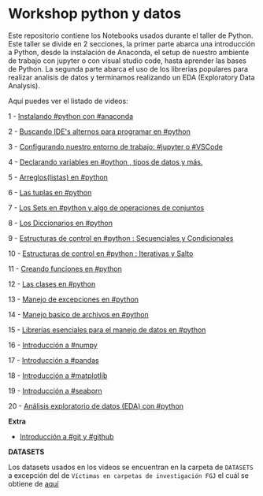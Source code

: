 # Workshop python y datos

Este repositorio contiene los Notebooks usados durante el taller de Python. Este taller se divide en 2 secciones, la primer parte abarca una introducción a Python, desde la instalación de Anaconda, el setup de nuestro ambiente de trabajo con jupyter o con visual studio code, hasta aprender las bases de Python. La segunda parte abarca el uso de los librerias populares para realizar analisis de datos y terminamos realizando un EDA (Exploratory Data Analysis).

Aquí puedes ver el listado de videos:

1 - [Instalando #python con #anaconda](https://www.youtube.com/watch?v=DidCMPYu2II)

2 - [Buscando IDE's alternos para programar en #python](https://www.youtube.com/watch?v=FZpA_06_Ivc)

3 - [Configurando nuestro entorno de trabajo: #jupyter o #VSCode](https://www.youtube.com/watch?v=8mBrXfmx3ic)

4 - [Declarando variables en #python , tipos de datos y más.](https://www.youtube.com/watch?v=Qo0kvzuf5BY)

5 - [Arreglos(listas) en #python](https://www.youtube.com/watch?v=dCfmr283nFI)

6 - [Las tuplas en #python](https://www.youtube.com/watch?v=7WxywXu_Ehc)

7 - [Los Sets en #python y algo de operaciones de conjuntos](https://www.youtube.com/watch?v=rXLsikYODgQ)

8 - [Los Diccionarios en #python](https://www.youtube.com/watch?v=v9vfAtVMxJE)

9 - [Estructuras de control en #python : Secuenciales y Condicionales](https://www.youtube.com/watch?v=4aHe1Zp0las)

10 - [Estructuras de control en #python : Iterativas y Salto](https://www.youtube.com/watch?v=5T5qHcwzK3I)

11 - [Creando funciones en #python](https://www.youtube.com/watch?v=zuJuQz_QKHM)

12 - [Las clases en #python](https://www.youtube.com/watch?v=fSJJMnAkaZs)

13 - [Manejo de excepciones en #python](https://www.youtube.com/watch?v=M00nHEewgKQ)

14 - [Manejo basíco de archivos en #python](https://www.youtube.com/watch?v=MW11FwZBaEo)

15 - [Librerías esenciales para el manejo de datos en #python](https://www.youtube.com/watch?v=AbWPZlys3mQ)

16 - [Introducción a #numpy](https://www.youtube.com/watch?v=XAb3b6BR2uo)

17 - [Introducción a #pandas](https://www.youtube.com/watch?v=gcr55M8b7ck)

18 - [Introducción a #matplotlib](https://www.youtube.com/watch?v=O17T4uT7H_8)

19 - [Introducción a #seaborn](https://www.youtube.com/watch?v=GaQ5mUmwTfw)

20 - [Análisis exploratorio de datos (EDA) con #python](https://www.youtube.com/watch?v=r0Nk_BYkl9c)



**Extra**

- [Introducción a #git y #github](https://www.youtube.com/watch?v=_A3xkXC0pSU)


**DATASETS**

Los datasets usados en los videos se encuentran en la carpeta de `DATASETS` a excepción del de `Víctimas en carpetas de investigación FGJ` el cuál se obtiene de [aquí](https://datos.cdmx.gob.mx/dataset/victimas-en-carpetas-de-investigacion-fgj)